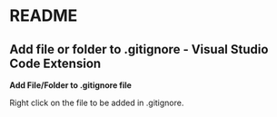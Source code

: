 # README
## Add file or folder to .gitignore - Visual Studio Code Extension


**Add File/Folder to .gitignore file**

Right click on the file to be added in .gitignore.